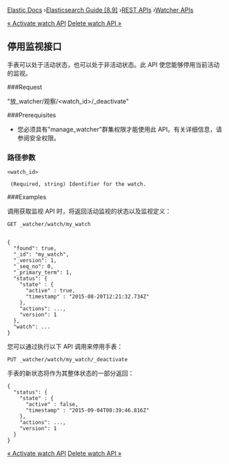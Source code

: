 

[Elastic Docs](/guide/) ›[Elasticsearch Guide [8.9]](index.md) ›[REST
APIs](rest-apis.md) ›[Watcher APIs](watcher-api.md)

[« Activate watch API](watcher-api-activate-watch.md) [Delete watch API
»](watcher-api-delete-watch.md)

## 停用监视接口

手表可以处于活动状态，也可以处于非活动状态。此 API 使您能够停用当前活动的监视。

###Request

"放_watcher/观察/<watch_id>/_deactivate"

###Prerequisites

* 您必须具有"manage_watcher"群集权限才能使用此 API。有关详细信息，请参阅安全权限。

### 路径参数

`<watch_id>`

     (Required, string) Identifier for the watch. 

###Examples

调用获取监视 API 时，将返回活动监视的状态以及监视定义：

    
    
    GET _watcher/watch/my_watch
    
    
    {
      "found": true,
      "_id": "my_watch",
      "_version": 1,
      "_seq_no": 0,
      "_primary_term": 1,
      "status": {
        "state" : {
          "active" : true,
          "timestamp" : "2015-08-20T12:21:32.734Z"
        },
        "actions": ...,
        "version": 1
      },
      "watch": ...
    }

您可以通过执行以下 API 调用来停用手表：

    
    
    PUT _watcher/watch/my_watch/_deactivate

手表的新状态将作为其整体状态的一部分返回：

    
    
    {
      "status": {
        "state" : {
          "active" : false,
          "timestamp" : "2015-09-04T08:39:46.816Z"
        },
        "actions": ...,
        "version": 1
      }
    }

[« Activate watch API](watcher-api-activate-watch.md) [Delete watch API
»](watcher-api-delete-watch.md)
